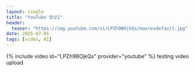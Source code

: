 ```yaml
---
layout: single
title: "YouTube 영상1"
header:
  teaser: "https://img.youtube.com/vi/LPZh9BOjkQs/maxresdefault.jpg"
date: 2025-07-05
tags: [video, AI]
---
```

{% include video id="LPZh9BOjkQs" provider="youtube" %}
testing video upload
